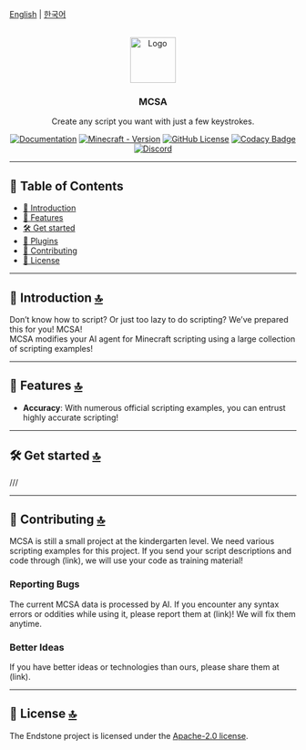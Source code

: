 [English](README.md) | [한국어](README.ko.md)

<!-- PROJECT LOGO -->
<br />
<div align="center">
  <a href="https://github.com/SKYRPG8957/Minecraft-bedrock-scripting-AI/">
    <img src="https://static.wikia.nocookie.net/minecraft_gamepedia/images/4/43/End_Stone_JE3_BE2.png" alt="Logo" width="80" height="80">
  </a>

<h3 align="center">MCSA</h3>

<p align="center">
  Create any script you want with just a few keystrokes.
</p>

[![Documentation](https://github.com/EndstoneMC/endstone/actions/workflows/docs.yml/badge.svg)](https://skyrpg8957.github.io/Minecraft-bedrock-scripting-AI/)
[![Minecraft - Version](https://img.shields.io/badge/minecraft-Bedrock-black)](https://feedback.minecraft.net/hc/en-us/sections/360001186971-Release-Changelogs)
[![GitHub License](https://img.shields.io/github/license/endstonemc/endstone)](LICENSE)
[![Codacy Badge](https://img.shields.io/codacy/grade/8877402fc70b40f5a8c4b325d890e3f7?logo=codacy)](https://app.codacy.com/gh/EndstoneMC/endstone/dashboard)
[![Discord](https://img.shields.io/discord/1403718022564151428?logo=discord&logoColor=white&color=5865F2)](https://discord.gg/xxgPuc2XN9)

</div>

---

## 📄 Table of Contents

- [📖 Introduction](#-introduction-)
- [🎯 Features](#-features-)
- [🛠️ Get started](#-get-started-)
- [🌟 Plugins](#-plugins-)
- [🙌 Contributing](#-contributing-)
- [🎫 License](#-license-)

---

## 📖 Introduction [🔝](#-table-of-contents)

Don’t know how to script? Or just too lazy to do scripting? We’ve prepared this for you! MCSA!  
MCSA modifies your AI agent for Minecraft scripting using a large collection of scripting examples!

---

## 🎯 Features [🔝](#-table-of-contents)

- **Accuracy**: With numerous official scripting examples, you can entrust highly accurate scripting!

---

## 🛠️ Get started [🔝](#-table-of-contents)

///

---

## 🙌 Contributing [🔝](#-table-of-contents)

MCSA is still a small project at the kindergarten level. We need various scripting examples for this project. If you send your script descriptions and code through (link), we will use your code as training material!

### Reporting Bugs

The current MCSA data is processed by AI. If you encounter any syntax errors or oddities while using it, please report them at (link)! We will fix them anytime.

### Better Ideas

If you have better ideas or technologies than ours, please share them at (link).

---

## 🎫 License [🔝](#-table-of-contents)

The Endstone project is licensed under the [Apache-2.0 license](LICENSE).
